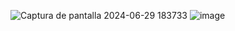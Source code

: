![Captura de pantalla 2024-06-29 183733](https://github.com/IsaacNu/PowerBI_Dashboards/assets/88912398/c51f4114-3ee4-45aa-a49e-42a7da6f6790)
![image](https://github.com/IsaacNu/PowerBI_Dashboards/assets/88912398/0f15ade9-71b1-47ec-8f88-190c5f8be418)


